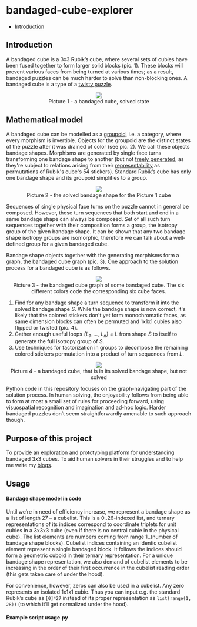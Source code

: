 # bandaged-cube-explorer
* [Introduction](README.md#Introduction)

## Introduction
A bandaged cube is a 3x3 Rubik’s cube, where several sets of cubies have been fused together to form larger solid blocks (pic. 1). These blocks will prevent various faces from being turned at various times; as a result, bandaged puzzles can be much harder to solve than non-blocking ones. A bandaged cube is a type of a [twisty puzzle](http://www.google.com/images?q=twisty+puzzles).

<p align="center">
  <img src="https://ldubravsky.files.wordpress.com/2015/03/justinpocket2.png">
  <br> Picture 1 - a bandaged cube, solved state
</p>


## Mathematical model
A bandaged cube can be modelled as a [groupoid](https://en.wikipedia.org/wiki/Groupoid), i.e. a category, where every morphism is invertible. Objects for the groupoid are the distinct states of the puzzle after it was drained of color (see pic. 2). We call these objects bandage shapes. Morphisms are generated by single face turns transforming one bandage shape to another (but not [freely generated](https://ncatlab.org/nlab/show/free+groupoid), as they're subject to relations arising from their [representability](https://ncatlab.org/nlab/show/representation) as permutations of Rubik's cube's 54 stickers). Standard Rubik’s cube has only one bandage shape and its groupoid simplifies to a group.

<p align="center">
  <img src="https://ldubravsky.files.wordpress.com/2015/03/justinpocket4.png">
  <br> Picture 2 - the solved bandage shape for the Picture 1 cube
</p>

Sequences of single physical face turns on the puzzle cannot in general be composed. However, those turn sequences that both start and end in a same bandage shape can always be composed. Set of all such turn sequences together with their composition forms a group, the isotropy group of the given bandage shape. It can be shown that any two bandage shape isotropy groups are isomorphic, therefore we can talk about a well-defined group for a given bandaged cube.

Bandage shape objects together with the generating morphisms form a graph, the bandaged cube graph (pic. 3). One approach to the solution process for a bandaged cube is as follows.

<p align="center">
  <img src="https://ldubravsky.files.wordpress.com/2015/07/diamond2.png">
  <br> Picture 3 - the bandaged cube graph of some bandaged cube. The six different colors code the corresponding six cube faces.
</p>

1. Find for any bandage shape a turn sequence to transform it into the solved bandage shape <em>S</em>. While the bandage shape is now correct, it's likely that the colored stickers don't yet form monochromatic faces, as same dimension blocks can often be permuted and 1x1x1 cubies also flipped or twisted (pic. 4).
2. Gather enough useful loops <em>{L<sub>1</sub>, ..., L<sub>n</sub>} = L</em> from shape <em>S</em> to itself to generate the full isotropy group of <em>S</em>.
3. Use techniques for factorization in groups to decompose the remaining colored stickers permutation into a product of turn sequences from <em>L</em>.

<p align="center">
  <img src="https://ldubravsky.files.wordpress.com/2015/07/sr_block.jpg">
  <br> Picture 4 - a bandaged cube, that is in its solved bandage shape, but not solved
</p>

Python code in this repository focuses on the graph-navigating part of the solution process. In human solving, the enjoyability follows from being able to form at most a small set of rules for proceeding forward, using visuospatial recognition and imagination and ad-hoc logic. Harder bandaged puzzles don’t seem straightforwardly amenable to such approach though.

## Purpose of this project
To provide an exploration and prototyping platform for understanding bandaged 3x3 cubes. To aid human solvers in their struggles and to help me write my [blogs](https://ldubravsky.wordpress.com/).

## Usage
#### Bandage shape model in code
Until we’re in need of efficiency increase, we represent a bandage shape as a list of length 27 – a cubelist. This is a 0..26-indexed list, and ternary representations of its indices correspond to coordinate triplets for unit cubies in a 3x3x3 cube (even if there is no central cubie in the physical cube). The list elements are numbers coming from range 1..(number of bandage shape blocks). Cubelist indices containing an identic cubelist element represent a single bandaged block. It follows the indices should form a geometric cuboid in their ternary representation. For a unique bandage shape representation, we also demand of cubelist elements to be increasing in the order of their first occurrence in the cubelist reading order (this gets taken care of under the hood).

For convenience, however, zeros can also be used in a cubelist. Any zero represents an isolated 1x1x1 cubie. Thus you can input e.g. the standard Rubik’s cube as ```[0]*27``` instead of its proper representation as ```list(range(1, 28))``` (to which it’ll get normalized under the hood).

#### Example script usage.py
